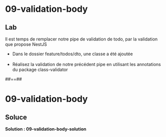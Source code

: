 <!-- .slide: class="exercice" -->

# 09-validation-body
## Lab

Il est temps de remplacer notre pipe de validation de todo, par la validation que propose NestJS

- Dans le dossier feature/todos/dto, une classe a été ajoutée <br/><br/>
- Réalisez la validation de notre précédent pipe en utilisant les annotations du package class-validator

##==##

<!-- .slide: class="exercice" -->

# 09-validation-body
## Soluce

**Solution : 09-validation-body-solution**
<!-- .element: class="full-center" -->
